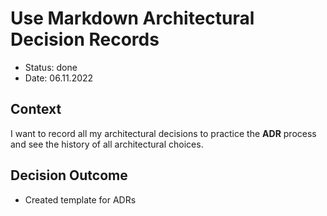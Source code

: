 # Use Markdown Architectural Decision Records

- Status: done
- Date: 06.11.2022

## Context

I want to record all my architectural decisions to practice the **ADR** process and see the history of all architectural
choices.

## Decision Outcome

- Created template for ADRs